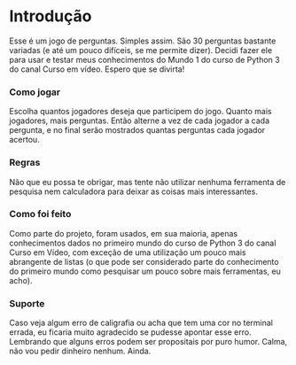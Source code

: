 # Introdução

Esse é um jogo de perguntas. Simples assim. São 30 perguntas bastante variadas (e até um pouco difíceis, se me permite dizer). Decidi fazer ele para usar e testar meus conhecimentos do Mundo 1 do curso de Python 3 do canal Curso em vídeo. Espero que se divirta!

### Como jogar

Escolha quantos jogadores deseja que participem do jogo. Quanto mais jogadores, mais perguntas. Então alterne a vez de cada jogador a cada pergunta, e no final serão mostrados quantas perguntas cada jogador acertou.

### Regras

Não que eu possa te obrigar, mas tente não utilizar nenhuma ferramenta de pesquisa nem calculadora para deixar as coisas mais interessantes.

### Como foi feito

Como parte do projeto, foram usados, em sua maioria, apenas conhecimentos dados no primeiro mundo do curso de Python 3 do canal Curso em Vídeo, com exceção de uma utilização um pouco mais abrangente de listas (o que pode ser considerado parte do conhecimento do primeiro mundo como pesquisar um pouco sobre mais ferramentas, eu acho).

### Suporte

Caso veja algum erro de caligrafia ou acha que tem uma cor no terminal errada, eu ficaria muito agradecido se pudesse apontar esse erro. Lembrando que alguns erros podem ser propositais por puro humor. Calma, não vou pedir dinheiro nenhum. Ainda.
